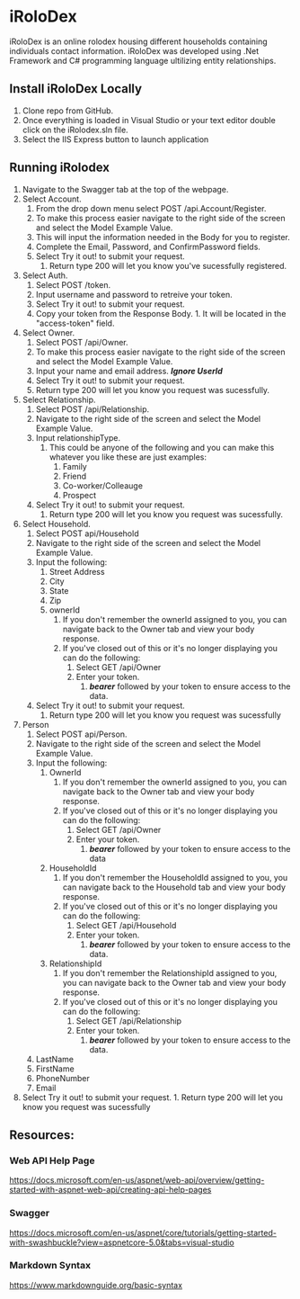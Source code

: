 # iRoloDex

iRoloDex is an online rolodex housing different households containing individuals contact information. iRoloDex was developed using .Net Framework and C# programming language ultilizing entity relationships.

## Install iRoloDex Locally
1. Clone repo from GitHub.
2. Once everything is loaded in Visual Studio or your text editor double click on the iRolodex.sln file.
3. Select the IIS Express button to launch application

## Running iRolodex
1. Navigate to the Swagger tab at the top of the webpage.
2. Select Account.
    1. From the drop down menu select POST /api.Account/Register.
    2. To make this process easier navigate to the right side of the screen and select the Model Example Value.
    3. This will input the information needed in the Body for you to register.
    4. Complete the Email, Password, and ConfirmPassword fields.
    5. Select Try it out! to submit your request.
        1. Return type 200 will let you know you've sucessfully registered.
3. Select Auth.
      1. Select POST /token.
      2. Input username and password to retreive your token.
      3. Select Try it out! to submit your request.
      4. Copy your token from the Response Body.
        1. It will be located in the "access-token" field.
4. Select Owner.
    1. Select POST /api/Owner.
    2. To make this process easier navigate to the right side of the screen and select the Model Example Value.
    3. Input your name and email address. ***Ignore UserId***
    4. Select Try it out! to submit your request.
      1. Return type 200 will let you know you request was sucessfully.
5. Select Relationship.
    1. Select POST /api/Relationship.
    2. Navigate to the right side of the screen and select the Model Example Value.
    3. Input relationshipType.
        1. This could be anyone of the following and you can make this whatever you like these are just examples:
            1. Family
            2. Friend
            3. Co-worker/Colleauge
            4. Prospect
    4. Select Try it out! to submit your request.
        1. Return type 200 will let you know you request was sucessfully.
6. Select Household.
    1. Select POST api/Household
    2. Navigate to the right side of the screen and select the Model Example Value.
    3. Input the following:
        1. Street Address
        2. City
        3. State
        4. Zip
        5. ownerId
            1. If you don't remember the ownerId assigned to you, you can navigate back to the Owner tab and view your body response.
            2. If you've closed out of this or it's no longer displaying you can do the following:
                1. Select GET /api/Owner
                2. Enter your token.
                    1. ***bearer*** followed by your token to ensure access to the data.
    6. Select Try it out! to submit your request.
        1. Return type 200 will let you know you request was sucessfully
7. Person
    1. Select POST api/Person.
    2. Navigate to the right side of the screen and select the Model Example Value.
    3. Input the following:
        1. OwnerId
            1. If you don't remember the ownerId assigned to you, you can navigate back to the Owner tab and view your body response.
            2. If you've closed out of this or it's no longer displaying you can do the following:
                1. Select GET /api/Owner
                2. Enter your token.
                    1. ***bearer*** followed by your token to ensure access to the data
        2. HouseholdId
            1. If you don't remember the HouseholdId assigned to you, you can navigate back to the Household tab and view your body response.
            2. If you've closed out of this or it's no longer displaying you can do the following:
                1. Select GET /api/Household
                2. Enter your token.
                    1. ***bearer*** followed by your token to ensure access to the data.
        3. RelationshipId
            1. If you don't remember the RelationshipId assigned to you, you can navigate back to the Owner tab and view your body response.
            2. If you've closed out of this or it's no longer displaying you can do the following:
                1. Select GET /api/Relationship
                2. Enter your token.
                    1. ***bearer*** followed by your token to ensure access to the data.
    4. LastName
    5. FirstName
    6. PhoneNumber
    7. Email
  4. Select Try it out! to submit your request.
    1. Return type 200 will let you know you request was sucessfully
      

## Resources:
### Web API Help Page
https://docs.microsoft.com/en-us/aspnet/web-api/overview/getting-started-with-aspnet-web-api/creating-api-help-pages
### Swagger
https://docs.microsoft.com/en-us/aspnet/core/tutorials/getting-started-with-swashbuckle?view=aspnetcore-5.0&tabs=visual-studio
### Markdown Syntax
https://www.markdownguide.org/basic-syntax
